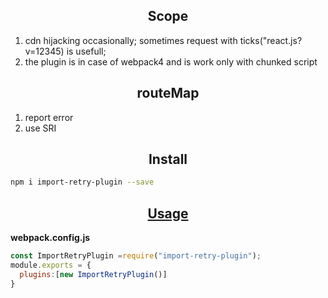 
<h2 align="center">Scope</h2>

1. cdn hijacking occasionally; sometimes  request with  ticks("react.js?v=12345) is usefull;
2. the plugin is in case of webpack4  and is work only with chunked script

<h2 align="center">routeMap</h2>

1. report error
2. use SRI


<h2 align="center">Install</h2>

```bash
npm i import-retry-plugin --save
```

<h2 align="center"><a href="#">Usage</a></h2>

**webpack.config.js**

```js
const ImportRetryPlugin =require("import-retry-plugin");
module.exports = {
  plugins:[new ImportRetryPlugin()]
}